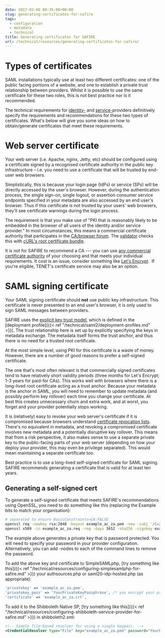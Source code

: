 ```yaml
---
date: 2017-03-06 08:35:08+00:00
slug: generating-certificates-for-safire
tags:
  - configuration
  - metadata
  - technical
title: Generating certificates for SAFIRE
url: /technical/resources/generating-certificates-for-safire/
---
```


# Types of certificates

SAML installations typically use at least two different certificates: one of the public facing portions of a website, and one to establish a private trust relationship between providers. Whilst it is possible to use the same certificate for these two roles, this is not best practice nor is it recommended.

The technical requirements for [identity-](/technical/saml2/idp-requirements/) and [service-](/technical/saml2/sp-requirements/)providers definitively specify the requirements and recommendations for these two types of certificates. What's below will give you some ideas on how to obtain/generate certificates that meet these requirements.

# Web server certificate

Your web server (i.e. Apache, nginx, Jetty, etc) should be configured using a certificate signed by a recognised certificate authority in the public key infrastructure – i.e. you need to use a certificate that will be trusted by end-user web browsers.

Simplistically, this is because your login page (IdPs) or service (SPs) will be directly accessed by the user's browser. However, during the authentication process, the single sign-on, single logout, or assertion consumer service endpoints specified in your metadata are also accessed by an end user's browser. Thus if this certificate is not trusted by your users' web browsers, they'll see certificate warnings during the login process.

The requirement is that you make use of "PKI that is reasonably likely to be embedded in the browser of all users of the identity and/or service provider." In most circumstances, this means a commercial certificate authority that participates in the [CA/browser forum](https://cabforum.org/). The [validator](https://validator.safire.ac.za/) checks this with [cURL's root certificate bundle](https://curl.haxx.se/docs/caextract.html).

It is not for SAFIRE to recommend a CA --- you can use [any commercial certificate authority](https://www.sslshopper.com/) of your choosing and that meets your individual requirements. It cost is an issue, consider something like [Let's Encrypt](https://letsencrypt.org/).  If you're eligible, TENET's certificate service may also be an option.

# SAML signing certificate

Your SAML signing certificate should **not** use public key infrastructure. This certificate is never presented to an end user's browser, it is only used to sign SAML messages between providers.

SAFIRE uses the [explicit key trust model](https://spaces.internet2.edu/display/InCFederation/Metadata+Trust+Models), which is defined in the [deployment profile]({{< ref "/technical/saml2/deployment-profiles.md" >}}). The trust relationship here is set up by explicitly specifying the keys in metadata exchange. The metadata itself forms the trust anchor, and thus there is no need for a trusted root certificate.

At the most simple level, using PKI for this certificate is a waste of money. However, there are a number of good reasons to prefer a self-signed certificate.

The one that's most often relevant is that commercially signed certificates tend to have relatively short validity periods (three months for Let's Encrypt; 1-3 years for paid-for CAs). This works well with browsers where there is a long-lived root certificate acting as a trust anchor. Because your metadata is the anchor in SAML, you will need to remember to update metadata (and possibly perform key rollover) each time you change your certificate. At best this creates unnecessary churn and extra work, and at worst, you forget and your provider potentially stops working.

It is (relatively) easy to revoke your web server's certificate if it is compromised because browsers understand [certificate revocation lists](https://en.wikipedia.org/wiki/Certificate_revocation_list). There's no equivalent in metadata, and revoking a compromised certificate involves new metadata and a potentially disruptive key rollover. This means that from a risk perspective, it also makes sense to use a separate private key to the public-facing parts of your web server (depending on how your deploy your provider, this may even be privilege separated). This would mean maintaining a separate certificate too.

Best practice is to use a long-lived self-signed certificate for SAML signing. SAFIRE recommends generating a certificate that is valid for at least ten years.

## Generating a self-signed cert

To generate a self-signed certificate that meets SAFIRE's recommendations using OpenSSL, you need to do something like this (replacing the Example bits to match your organisation):

```bash
# separated to ensure BasicConstraints=CA:FALSE
openssl req -newkey rsa:2048 -keyout example_ac_za.pem -new -subj '/C=ZA/O=Example University/CN=idp.example.ac.za' -sha256 -out example_ac_za.req
openssl x509 -in example_ac_za.req -req -days 3652 -sha256 -signkey example_ac_za.pem -out example_ac_za.crt
```

The example above generates a private key that is password protected. You will need to specify your password in your provider configuration. Alternatively, you can add -nodes to each of the command lines to remove the password.

To add the above key and certificate to SimpleSAMLphp, [try something like this]({{< ref "/technical/resources/configuring-simplesamlphp-for-safire.md" >}}) your authsources.php or saml20-idp-hosted.php (as appropriate):

```php
'privatekey' => 'example_ac_za.pem',
'privatekey_pass' => 'YourPrivateKeyPassphrase', /* you encrypt your private key, right? */
'certificate' => 'example_ac_za.crt',
```

To add it to the Shibboleth Native SP, [try something like this]({{< ref "/technical/resources/configuring-shibboleth-service-provider-for-safire.md" >}}) in shibboleth2.xml:

```xml
<!-- Simple file-based resolver for using a single keypair. -->
<CredentialResolver type="File" key="example_ac_za.pem" password="YourPrivateKeyPassphrase" certificate="example_ac_za.crt"/>
```

